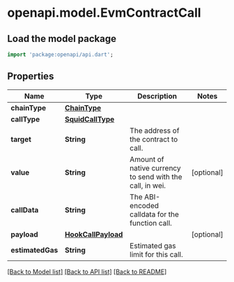 # openapi.model.EvmContractCall

## Load the model package
```dart
import 'package:openapi/api.dart';
```

## Properties
Name | Type | Description | Notes
------------ | ------------- | ------------- | -------------
**chainType** | [**ChainType**](ChainType.md) |  | 
**callType** | [**SquidCallType**](SquidCallType.md) |  | 
**target** | **String** | The address of the contract to call. | 
**value** | **String** | Amount of native currency to send with the call, in wei. | [optional] 
**callData** | **String** | The ABI-encoded calldata for the function call. | 
**payload** | [**HookCallPayload**](HookCallPayload.md) |  | [optional] 
**estimatedGas** | **String** | Estimated gas limit for this call. | 

[[Back to Model list]](../README.md#documentation-for-models) [[Back to API list]](../README.md#documentation-for-api-endpoints) [[Back to README]](../README.md)


